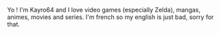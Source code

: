 Yo ! I'm Kayro64 and I love video games (especially Zelda), mangas, animes, movies and series. I'm french so my english is just bad, sorry for that.
